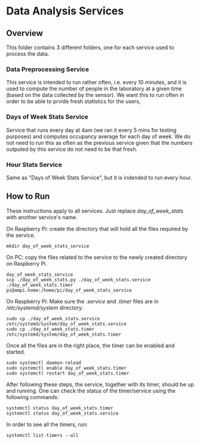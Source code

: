 # Data Analysis Services

## Overview

This folder contains 3 different folders, one for each service used to process the data.

### Data Preprocessing Service

This service is intended to run rather often, i.e. every 10 minutes, and it is used to compute the number of people in the laboratory at a given time (based on the data collected by the sensor). We want this to run often in order to be able to prvide fresh statistics for the users, 


### Days of Week Stats Service
Service that runs every day at 4am (we ran it every 5 mins for testing purposes) and computes occupancy average for each day of week. We do not need to run this as often as the previous service given that the numbers outputed by this service do not need to be that fresh.


### Hour Stats Service
Same as "Days of Week Stats Service", but it is indended to run every hour.


## How to Run

These instructions apply to all services. Just replace *day_of_week_stats* with another service's name. 

On Raspberry Pi: create the directory that will hold all the files required by the service.
```
mkdir day_of_week_stats_service
```

On PC: copy the files related to the service to the newly created directory on Raspberry Pi.
```
day_of_week_stats_service
scp ./day_of_week_stats.py ./day_of_week_stats.service ./day_of_week_stats.timer  pi@ampi.home:/home/pi/day_of_week_stats_service
```

On Raspberry Pi: Make sure the *.service* and *.timer* files are in */etc/systemd/system* directory.
```
sudo cp ./day_of_week_stats.service /etc/systemd/system/day_of_week_stats.service
sudo cp ./day_of_week_stats.timer /etc/systemd/system/day_of_week_stats.timer
```

Once all the files are in the right place, the timer can be enabled and started.
```
sudo systemctl daemon-reload
sudo systemctl enable day_of_week_stats.timer
sudo systemctl restart day_of_week_stats.timer
```

After following these steps, the service, together with its timer, should be up and running. One can check the status of the timer/service using the following commands:
```
systemctl status day_of_week_stats.timer
systemctl status day_of_week_stats.service
```

In order to see all the timers, run:
```
systemctl list-timers --all
```
